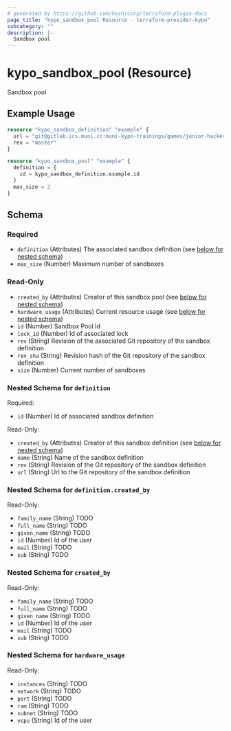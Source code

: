 ```yaml
---
# generated by https://github.com/hashicorp/terraform-plugin-docs
page_title: "kypo_sandbox_pool Resource - terraform-provider-kypo"
subcategory: ""
description: |-
  Sandbox pool
---
```


# kypo_sandbox_pool (Resource)

Sandbox pool

## Example Usage

```terraform
resource "kypo_sandbox_definition" "example" {
  url = "git@gitlab.ics.muni.cz:muni-kypo-trainings/games/junior-hacker.git"
  rev = "master"
}

resource "kypo_sandbox_pool" "example" {
  definition = {
    id = kypo_sandbox_definition.example.id
  }
  max_size = 2
}
```

<!-- schema generated by tfplugindocs -->
## Schema

### Required

- `definition` (Attributes) The associated sandbox definition (see [below for nested schema](#nestedatt--definition))
- `max_size` (Number) Maximum number of sandboxes

### Read-Only

- `created_by` (Attributes) Creator of this sandbox pool (see [below for nested schema](#nestedatt--created_by))
- `hardware_usage` (Attributes) Current resource usage (see [below for nested schema](#nestedatt--hardware_usage))
- `id` (Number) Sandbox Pool Id
- `lock_id` (Number) Id of associated lock
- `rev` (String) Revision of the associated Git repository of the sandbox definition
- `rev_sha` (String) Revision hash of the Git repository of the sandbox definition
- `size` (Number) Current number of sandboxes

<a id="nestedatt--definition"></a>
### Nested Schema for `definition`

Required:

- `id` (Number) Id of associated sandbox definition

Read-Only:

- `created_by` (Attributes) Creator of this sandbox definition (see [below for nested schema](#nestedatt--definition--created_by))
- `name` (String) Name of the sandbox definition
- `rev` (String) Revision of the Git repository of the sandbox definition
- `url` (String) Url to the Git repository of the sandbox definition

<a id="nestedatt--definition--created_by"></a>
### Nested Schema for `definition.created_by`

Read-Only:

- `family_name` (String) TODO
- `full_name` (String) TODO
- `given_name` (String) TODO
- `id` (Number) Id of the user
- `mail` (String) TODO
- `sub` (String) TODO



<a id="nestedatt--created_by"></a>
### Nested Schema for `created_by`

Read-Only:

- `family_name` (String) TODO
- `full_name` (String) TODO
- `given_name` (String) TODO
- `id` (Number) Id of the user
- `mail` (String) TODO
- `sub` (String) TODO


<a id="nestedatt--hardware_usage"></a>
### Nested Schema for `hardware_usage`

Read-Only:

- `instances` (String) TODO
- `network` (String) TODO
- `port` (String) TODO
- `ram` (String) TODO
- `subnet` (String) TODO
- `vcpu` (String) Id of the user
